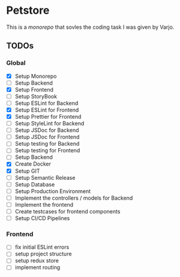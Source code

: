 # Petstore

This is a _monorepo_ that sovles the coding task I was given by Varjo.

## TODOs

### Global

- [x] Setup Monorepo
- [ ] Setup Backend
- [x] Setup Frontend
- [ ] Setup StoryBook
- [ ] Setup ESLint for Backend
- [x] Setup ESLint for Frontend
- [x] Setup Prettier for Frontend
- [ ] Setup StyleLint for Backend
- [ ] Setup JSDoc for Backend
- [ ] Setup JSDoc for Frontend
- [ ] Setup testing for Backend
- [ ] Setup testing for Frontend
- [ ] Setup Backend
- [x] Create Docker
- [x] Setup GIT
- [ ] Setup Semantic Release
- [ ] Setup Database
- [ ] Setup Production Environment
- [ ] Implement the controllers / models for Backend
- [ ] Implement the frontend
- [ ] Create testcases for frontend components
- [ ] Setup CI/CD Pipelines

### Frontend

- [ ] fix initial ESLint errors
- [ ] setup project structure
- [ ] setup redux store
- [ ] implement routing
